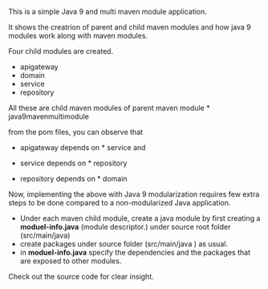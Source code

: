 This is a simple Java 9 and multi maven module application.

It shows the creatrion of parent and child maven modules and how java 9 modules work along with maven modules.

Four child modules are created.

* apigateway
* domain
* service
* repository

All these are child maven modules of parent maven module * java9mavenmultimodule

from the pom files, you can observe that 

* apigateway depends on * service 
and
* service depends on * repository

* repository depends on * domain

Now, implementing the above with Java 9 modularization requires few extra steps to be done compared to a non-modularized Java application.

* Under each maven child module, create a java module by first creating a **moduel-info.java** (module descriptor.) under source root folder (src/main/java)
* create packages under source folder (src/main/java ) as usual.
* in **moduel-info.java** specify the dependencies and the packages that are exposed to other  modules.

Check out the source code for clear insight.
